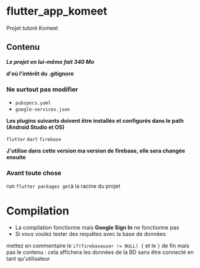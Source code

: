 # flutter_app_komeet

Projet tutoré Komeet

## Contenu

***Le projet en lui-même fait 340 Mo***

**d'où l'intérêt du .gitignore**

### Ne surtout pas modifier 

* `pubspecs.yaml`
* `google-services.json`

**Les plugins suivants doivent être installés et configurés dans le path (Android Studio et OS)**

`flutter`
`dart`
`firebase`

**J'utilise dans cette version ma version de firebase, elle sera changée ensuite**

### Avant toute chose

run `flutter packages get`à la racine du projet

# Compilation

* La compilation fonctionne mais **Google Sign In** ne fonctionne pas
* Si vous voulez tester des requêtes avec la base de données 

mettez en commentaire le `if(firebaseuser != NULL) {` et le `}` de fin mais pas le contenu : cela affichera les données de la BD sans être connecté en tant qu'utilisateur

